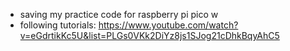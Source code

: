 - saving my practice code for raspberry pi pico w
- following tutorials: https://www.youtube.com/watch?v=eGdrtikKc5U&list=PLGs0VKk2DiYz8js1SJog21cDhkBqyAhC5

